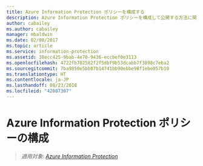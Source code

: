 ```yaml
---
title: Azure Information Protection ポリシーを構成する
description: Azure Information Protection ポリシーを構成して公開する方法に関する詳細情報。
author: cabailey
ms.author: cabailey
manager: mbaldwin
ms.date: 02/08/2017
ms.topic: article
ms.service: information-protection
ms.assetid: 38ecc425-9bab-4e70-9436-eccbef0e3113
ms.openlocfilehash: 4722fb702582f2f5dbf9b53dcabb7f3898c7eba2
ms.sourcegitcommit: 7ba9850e5bb07b14741bb90ebbe98f1ebe057b10
ms.translationtype: HT
ms.contentlocale: ja-JP
ms.lasthandoff: 08/23/2018
ms.locfileid: "42807307"
---
```

# <a name="configuring-the-azure-information-protection-policy"></a>Azure Information Protection ポリシーの構成 

>*適用対象: [Azure Information Protection](https://azure.microsoft.com/pricing/details/information-protection)*

